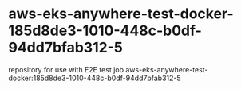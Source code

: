 # aws-eks-anywhere-test-docker-185d8de3-1010-448c-b0df-94dd7bfab312-5
repository for use with E2E test job aws-eks-anywhere-test-docker:185d8de3-1010-448c-b0df-94dd7bfab312-5
